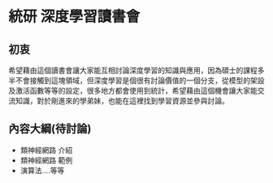 # 統研 深度學習讀書會

## 初衷
希望藉由這個讀書會讓大家能互相討論深度學習的知識與應用，因為碩士的課程多半不會接觸到這塊領域，但深度學習是個很有討論價值的一個分支，從模型的架設及激活函數等等的設定，很多地方都會使用到統計，希望藉由這個機會讓大家能交流知識，對於剛進來的學弟妹，也能在這裡找到學習資源並參與討論。

## 內容大綱(待討論)
- 類神經網路 介紹
- 類神經網路 範例
- 演算法....等等







